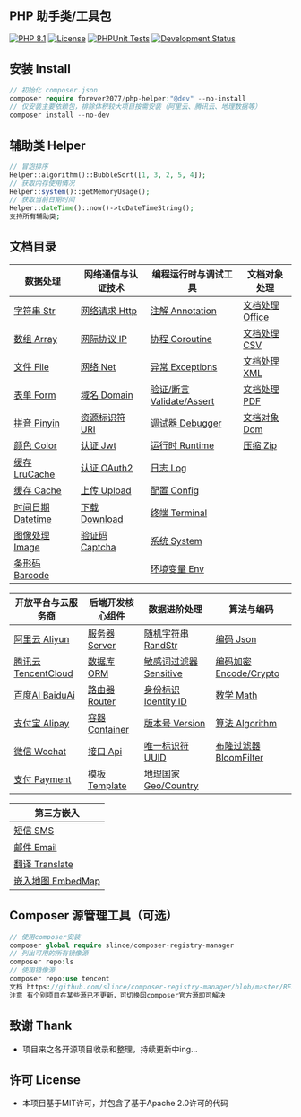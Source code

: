 ## PHP 助手类/工具包

[![PHP 8.1](https://img.shields.io/badge/PHP-8.1-8892BF.svg)](https://www.php.net/releases/8.1/en.php) [![License](https://img.shields.io/badge/License-MIT-green.svg)](https://opensource.org/licenses/MIT) [![PHPUnit Tests](https://img.shields.io/badge/PHPUnit-Passed-brightgreen.svg)](https://phpunit.de/) [![Development Status](https://img.shields.io/badge/Development-Active-brightgreen.svg)](https://your-project-repo-link)

## 安装 Install

```php
// 初始化 composer.json
composer require forever2077/php-helper:"@dev" --no-install
// 仅安装主要依赖包，排除体积较大项目按需安装（阿里云、腾讯云、地理数据等）
composer install --no-dev
```

## 辅助类 Helper

```php
// 冒泡排序
Helper::algorithm()::BubbleSort([1, 3, 2, 5, 4]);
// 获取内存使用情况
Helper::system()::getMemoryUsage();
// 获取当前日期时间
Helper::dateTime()::now()->toDateTimeString();
支持所有辅助类;
```

## 文档目录


| 数据处理             | 网络通信与认证技术    | 编程运行时与调试工具    | 文档对象处理 |
|------------------|--------------| ------------- |------------- |
| [字符串 Str](doc/Str.md) | [网络请求 Http](doc/Http.md) | [注解 Annotation](doc/Annotation.md) |[文档处理 Office](doc/Office.md) | 
| [数组 Array](doc/Array.md) | [网际协议 IP](doc/IP.md) | [协程 Coroutine](doc/Coroutine.md) |[文档处理 CSV](doc/CSV.md) | 
| [文件 File](doc/File.md) | [网络 Net](doc/Net.md) | [异常 Exceptions](doc/Exceptions.md) |[文档处理 XML](doc/XML.md) | 
| [表单 Form](doc/Form.md) | [域名 Domain](doc/Domain.md) | [验证/断言 Validate/Assert](doc/ValidateAssert.md) |[文档处理 PDF](doc/Pdf.md)|
| [拼音 Pinyin](doc/Pinyin.md) | [资源标识符 URI](doc/URI.md) | [调试器 Debugger](doc/Debugger.md) |[文档对象 Dom](doc/Dom.md) | 
| [颜色 Color](doc/Color.md) | [认证 Jwt](doc/Jwt.md) | [运行时 Runtime](doc/Runtime.md) |[压缩 Zip](doc/Zip.md) | 
| [缓存 LruCache](doc/LRUCache.md) | [认证 OAuth2](doc/OAuth2.md) | [日志 Log](doc/Log.md) |
| [缓存 Cache](doc/Cache.md) | [上传 Upload](doc/Upload.md) | [配置 Config](doc/Config.md) |
| [时间日期 Datetime](doc/Datetime.md) | [下载 Download](doc/Download.md) | [终端 Terminal](doc/Terminal.md) |
| [图像处理 Image](doc/Image.md) | [验证码 Captcha](doc/Captcha.md) | [系统 System](doc/System.md) |
| [条形码 Barcode](doc/Barcode.md) |              | [环境变量 Env](doc/Env.md) |

| 开放平台与云服务商     | 后端开发核心组件      | 数据进阶处理 |算法与编码           |
| ------------- | ------------- | ------------ |----------|
| [阿里云 Aliyun](doc/Aliyun.md) | [服务器 Server](doc/Server.md) | [随机字符串 RandStr](doc/RandomString.md) |  [编码 Json](doc/Json.md) |
| [腾讯云 TencentCloud](doc/TencentCloud.md) | [数据库 ORM](doc/ORM.md) | [敏感词过滤器 Sensitive](doc/Sensitive.md) | [编码加密 Encode/Crypto](doc/EncodeCrypto.md) |
| [百度AI BaiduAi](doc/BaiduAi.md) | [路由器 Router](doc/Router.md) | [身份标识 Identity ID](doc/IdentityID.md) | [数学 Math](doc/Math.md) |
| [支付宝 Alipay](doc/Alipay.md) | [容器 Container](doc/Container.md) | [版本号 Version](doc/Version.md) |  [算法 Algorithm](doc/Algorithm.md) |
| [微信 Wechat](doc/Wechat.md) | [接口 Api](doc/Api.md) | [唯一标识符 UUID](doc/UUID.md) | [布隆过滤器 BloomFilter](doc/BloomFilter.md) |
| [支付 Payment](doc/Payment.md) | [模板 Template](doc/Template.md) | [地理国家 Geo/Country](doc/GeoCountry.md) |

| 第三方嵌入 | 
|----------|
| [短信 SMS](doc/SMS.md) |
| [邮件 Email](doc/Email.md) |
| [翻译 Translate](doc/Translate.md) |
| [嵌入地图 EmbedMap](doc/EmbedMap.md) |

## Composer 源管理工具（可选）

```php
// 使用composer安装
composer global require slince/composer-registry-manager
// 列出可用的所有镜像源
composer repo:ls
// 使用镜像源
composer repo:use tencent
文档 https://github.com/slince/composer-registry-manager/blob/master/README-zh_CN.md
注意 有个别项目在某些源已不更新，可切换回composer官方源即可解决
```

## 致谢 Thank

* 项目来之各开源项目收录和整理，持续更新中ing...

## 许可 License

* 本项目基于MIT许可，并包含了基于Apache 2.0许可的代码
